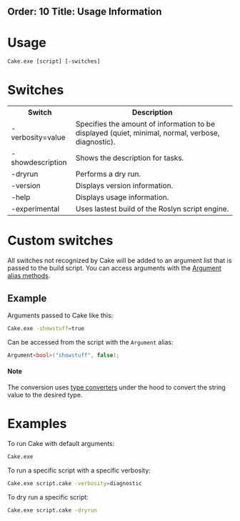 Order: 10
Title: Usage Information
---

# Usage

    Cake.exe [script] [-switches]

# Switches

<table class="table table-bordered table-striped">
    <tbody>
        <tr>
          <th><b>Switch</b></th>
          <th><b>Description</b></th>
        </tr>
        <tr>
            <td class="col-md-6">-verbosity=value</a></td>
            <td class="col-md-6">Specifies the amount of information to be displayed (quiet, minimal, normal, verbose, diagnostic).</td>
        </tr>
        <tr>
            <td class="col-md-6">-showdescription</a></td>
            <td class="col-md-6">Shows the description for tasks.</td>
        </tr>
        <tr>
            <td class="col-md-6">-dryrun</a></td>
            <td class="col-md-6">Performs a dry run.</td>
        </tr>
        <tr>
            <td class="col-md-6">-version</a></td>
            <td class="col-md-6">Displays version information.</td>
        </tr>
        <tr>
            <td class="col-md-6">-help</a></td>
            <td class="col-md-6">Displays usage information.</td>
        </tr>
        <tr>
            <td class="col-md-6">-experimental</a></td>
            <td class="col-md-6">Uses lastest build of the Roslyn script engine.</td>
        </tr>
    </tbody>
</table>

# Custom switches

All switches not recognized by Cake will be added to an argument list that is passed to the build script. You can access arguments with the [Argument alias methods](/dsl/arguments).

## Example

Arguments passed to Cake like this:

```bash
Cake.exe -showstuff=true
```

Can be accessed from the script with the `Argument` alias:

```csharp
Argument<bool>("showstuff", false);
```

<div class="attention attention-note">
    <h4>Note</h4>
    <p>
        The conversion uses <a href="https://msdn.microsoft.com/en-us/library/system.componentmodel.typeconverter">type converters</a> under the hood to convert the string value to the desired type.
    </p>
</div>

# Examples

To run Cake with default arguments:

```bash
Cake.exe
```

To run a specific script with a specific verbosity:

```bash
Cake.exe script.cake -verbosity=diagnostic
```

To dry run a specific script:

```bash
Cake.exe script.cake -dryrun
```
